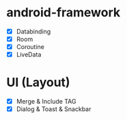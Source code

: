 # android-framework
- [x] Databinding
- [x] Room
- [x] Coroutine
- [x] LiveData

# UI (Layout)
- [x] Merge & Include TAG
- [x] Dialog & Toast & Snackbar
